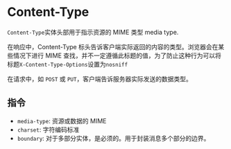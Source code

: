# Content-Type

`Content-Type`实体头部用于指示资源的 MIME 类型 media type.

在响应中，Content-Type 标头告诉客户端实际返回的内容的类型。浏览器会在某些情况下进行 MIME 查找，并不一定遵循此标题的值，为了防止这种行为可以将标题`X-Content-Type-Options`设置为`nosniff`

在请求中，如 `POST` 或 `PUT`，客户端告诉服务器实际发送的数据类型。

## 指令

- `media-type`: 资源或数据的 MIME
- `charset`: 字符编码标准
- `boundary`: 对于多部分实体，是必须的。用于封装消息多个部分的边界。

